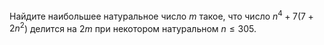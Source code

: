Найдите наибольшее натуральное число $m$ такое, что число $n^4+7(7+2n^2$) делится на $2m$ при некотором натуральном $n \leq 305$.